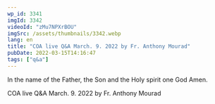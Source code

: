 ```yaml
---
wp_id: 3341
imgId: 3342
videoId: "zMu7NPXrBOU"
imgSrc: /assets/thumbnails/3342.webp
lang: en
title: "COA live Q&A March. 9. 2022 by Fr. Anthony Mourad"
pubDate: 2022-03-15T14:16:47
tags: ["q&a"]
---
```


<p>In the name of the Father, the Son and the Holy spirit one God Amen.</p>
<p>COA live Q&amp;A March. 9. 2022 by Fr. Anthony Mourad</p>
